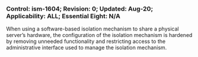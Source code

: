 ### Control: ism-1604; Revision: 0; Updated: Aug-20; Applicability: ALL; Essential Eight: N/A
<p>When using a software-based isolation mechanism to share a physical server’s hardware, the configuration of the isolation mechanism is hardened by removing unneeded functionality and restricting access to the administrative interface used to manage the isolation mechanism.</p>